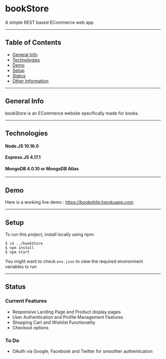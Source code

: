 # bookStore 
A simple REST based ECommerce web app

---
## Table of Contents

* [General Info](#general-info)
* [Technologies](#technologies)
* [Demo](#demo)
* [Setup ](#setup)
* [Status](#status)
* [Other Information](#other-info)
---
## General Info
bookStore is an ECommerce website specifically made for books. 

---
## Technologies
#### Node.JS 10.16.0
#### Express.JS 4.17.1
#### MongoDB 4.0.10 or MongoDB Atlas

---
## Demo
Here is a working live demo : https://bookphile.herokuapp.com

---
## Setup
To run this project, install locally using npm: 
```
$ cd ../bookStore
$ npm install
$ npm start
```
You might want to check `env.json` to view the required environment variables to run

---
## Status
### Current Features 
 * Responsive Landing Page and Product display pages
 * User Authentication and Profile Management Features
 * Shopping Cart and Wishlist Functionality
 * Checkout options

### To Do
 * OAuth via Google, Facebook and Twitter for smoother authentication
